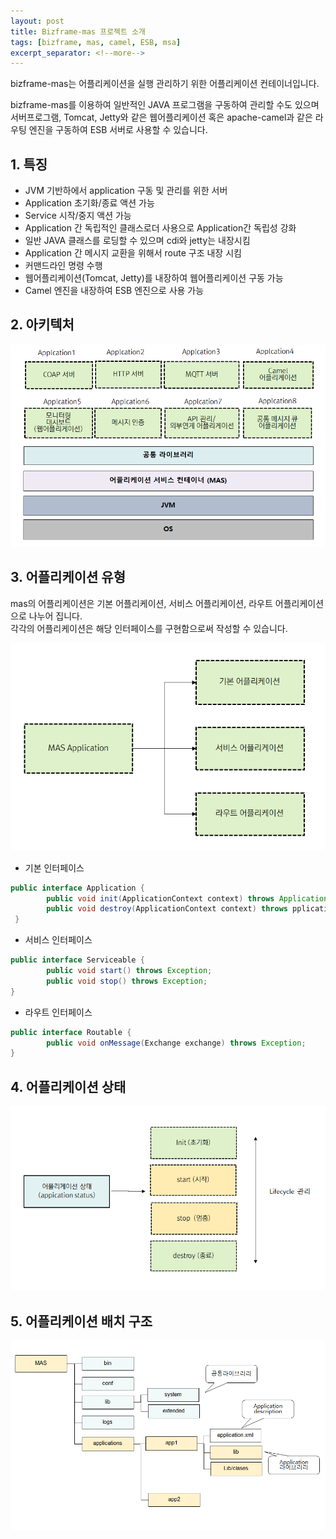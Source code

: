 ```yaml
---
layout: post
title: Bizframe-mas 프로젝트 소개 
tags: [bizframe, mas, camel, ESB, msa]
excerpt_separator: <!--more-->
---
```


bizframe-mas는 어플리케이션을 실행 관리하기 위한 어플리케이션 컨테이너입니다.  
<!--more-->
bizframe-mas를 이용하여 일반적인 JAVA 프로그램을 구동하여 관리할 수도 있으며 
서버프로그램,  Tomcat, Jetty와 같은 웹어플리케이션 혹은 apache-camel과 같은 라우팅 엔진을 구동하여 ESB 서버로 사용할 수 있습니다.    


 
## 1. 특징  

  * JVM 기반하에서 application 구동 및 관리를 위한 서버
  * Application 초기화/종료 액션 가능
  * Service 시작/중지 액션 가능
  * Application 간 독립적인 클래스로더 사용으로 Application간 독립성 강화 
  * 일반 JAVA 클래스를 로딩할 수 있으며 cdi와 jetty는 내장시킴
  * Application 간 메시지 교환을 위해서 route 구조 내장 시킴
  * 커맨드라인 명령 수행 
  * 웹어플리케이션(Tomcat, Jetty)를 내장하여 웹어플리케이션 구동 가능
  * Camel 엔진을 내장하여 ESB 엔진으로 사용 가능  



## 2. 아키텍처 

 ![bizframe-mas 아키텍처](/images/bizframe-mas-intro/architecture.png)

  
  
## 3. 어플리케이션 유형 

 mas의 어플리케이션은 기본 어플리케이션, 서비스 어플리케이션, 라우트 어플리케이션으로 나누어 집니다.  
 각각의 어플리케이션은 해당 인터페이스를 구현함으로써 작성할 수 있습니다.  
 
  
 ![어플리케이션 ](/images/bizframe-mas-intro/application-type.png)



 - 기본 인터페이스 
```java
public interface Application {
		public void init(ApplicationContext context) throws ApplicationException;
		public void destroy(ApplicationContext context) throws pplicationException;
 } 
```

 - 서비스 인터페이스 
```java
public interface Serviceable {
		public void start() throws Exception;
		public void stop() throws Exception;
}
```

 - 라우트 인터페이스 
```java
public interface Routable {
		public void onMessage(Exchange exchange) throws Exception;
}
```

  
  
## 4. 어플리케이션 상태 


![어플리케이션 상태 ](/images/bizframe-mas-intro/application-status.png)



## 5. 어플리케이션 배치 구조


![어플리케이션 상태 ](/images/bizframe-mas-intro/application-deploy.png)